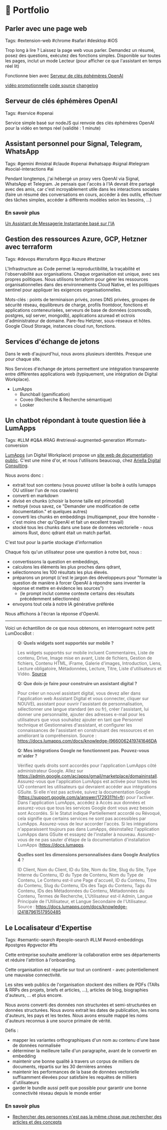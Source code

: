 # 🎯 Portfolio

## Parler avec une page web

Tags: #extension-web #chrome #safari #desktop #iOS

Trop long à lire ? Laissez la page web vous parler. Demandez un résumé, posez des questions, exécutez des fonctions simples. Disponible sur toutes les pages, inclut un mode Lecteur (pour afficher ce que l'assistant en temps réel lit)

Fonctionne bien avec [Serveur de clés éphémères OpenAI](#serveur-de-clés-éphémères-openai)

[vidéo promotionnelle](https://youtube.com/shorts/YD_as_008lI)
[code source](https://github.com/nillebco/web-extension-voice-rt)
[changelog](https://github.com/nillebco/web-extension-voice-rt/blob/main/CHANGELOG.md)

## Serveur de clés éphémères OpenAI

Tags: #service #openai

Service simple basé sur nodeJS qui renvoie des clés éphémères OpenAI pour la vidéo en temps réel (validité : 1 minute)

## Assistant personnel pour Signal, Telegram, WhatsApp

Tags: #gemini #mistral #claude #openai #whatsapp #signal #telegram #social-interactions #ai

Pendant longtemps, j'ai hébergé un proxy vers OpenAI via Signal, WhatsApp et Telegram. Je pensais que l'accès à l'IA devrait être partagé avec des amis, car c'est incroyablement utile dans les interactions sociales (faire un résumé des conversations en cours, accéder à des outils, effectuer des tâches simples, accéder à différents modèles selon les besoins, ...)

### En savoir plus

[Un Assistant de Messagerie Instantanée basé sur l'IA](https://nilleb.com/blog/#un-assistant-de-messagerie-instantanée-basé-sur-lia)

## Gestion des ressources Azure, GCP, Hetzner avec terraform

Tags: #devops #terraform #gcp #azure #hetzner

L'Infrastructure as Code permet la reproductibilité, la traçabilité et l'observabilité aux organisations. Chaque organisation est unique, avec ses propres politiques. Nous utilisons terraform pour gérer les ressources organisationnelles dans des environnements Cloud Native, et les politiques sentinel pour appliquer les exigences organisationnelles.

Mots-clés : points de terminaison privés, zones DNS privées, groupes de sécurité réseau, équilibreurs de charge, profils frontdoor, fonctions et applications conteneurisées, serveurs de base de données (cosmosdb, postgres, sql server, mongodb), applications azuread et octrois d'administrateur de domaine. Pare-feu Hetzner, sous-réseaux et hôtes. Google Cloud Storage, instances cloud run, fonctions.

## Services d'échange de jetons

Dans le web d'aujourd'hui, nous avons plusieurs identités. Presque une pour chaque site.

Nos Services d'échange de jetons permettent une intégration transparente entre différentes applications web (typiquement, une intégration de Digital Workplace).

- LumApps
  - Bunchball (gamification)
  - Coveo (Recherche & Recherche sémantique)
  - Looker

## Un chatbot répondant à toute question liée à LumApps

Tags: #LLM #Q&A #RAG #retrieval-augmented-generation #formats-conversion

[LumApps](https://www.lumapps.com/) (un Digital Workplace) propose un [site web de documentation public](https://docs.lumapps.com/docs/). C'est une mine d'or, et nous l'utilisons beaucoup, chez [Ariella Digital Consulting](https://www.arielladigitalconsulting.com/).

Nous avons donc :

- extrait tout son contenu (vous pouvez utiliser la boîte à outils lumapps OU utiliser l'un de nos crawlers)
- converti en markdown
- divisé en chunks (choisir la bonne taille est primordial)
- nettoyé (vous savez, ce "Demander une modification de cette documentation." et quelques autres)
- converti les chunks en embeddings (multiqampnet, pour être honnête - c'est moins cher qu'OpenAI et fait un excellent travail)
- stocké tous les chunks dans une base de données vectorielle - nous aimons Rust, donc qdrant était un match parfait.

C'est tout pour la partie stockage d'information

Chaque fois qu'un utilisateur pose une question à notre bot, nous :

- convertissons la question en embeddings,
- calculons les éléments les plus proches dans qdrant,
- sélectionnons les 100 résultats les plus élevés.
- préparons un prompt (c'est le jargon des développeurs pour "formater la question de manière à forcer OpenAI à répondre sans inventer la réponse et mettre en évidence les sources")
  - (le prompt inclut comme contexte certains des résultats précédemment sélectionnés)
- envoyons tout cela à notre IA générative préférée

Nous affichons à l'écran la réponse d'OpenAI.

---

Voici un échantillon de ce que nous obtenons, en interrogeant notre petit LumDocsBot :

> **Q: Quels widgets sont supportés sur mobile ?**
>
> Les widgets supportés sur mobile incluent Commentaires, Liste de contenu, Drive, Image mise en avant, Liste de fichiers, Gestion de fichiers, Contenu HTML, iFrame, Galerie d'images, Introduction, Liens, Lecture obligatoire, Métadonnées, Lecture, Titre, Liste d'utilisateurs et Vidéo. [Source](https://docs.lumapps.com/docs/mobile-l3073093865382487)
>
> **Q: Que dois-je faire pour construire un assistant digital ?**
>
> Pour créer un nouvel assistant digital, vous devez aller dans l'application web Assistant Digital et vous connecter, cliquer sur NOUVEL assistant pour ouvrir l'assistant de personnalisation, sélectionner une langue standard (en ou fr), créer l'assistant, lui donner une personnalité, ajouter des adresses e-mail pour les utilisateurs que vous souhaitez ajouter en tant que Personnel technique et Gestionnaires d'assistant, et configurer les connaissances de l'assistant en construisant des ressources et en améliorant la compréhension. Source : https://docs.lumapps.com/docs/knowledge-l9660062419741646DA
>
> **Q: Mes intégrations Google ne fonctionnent pas. Pouvez-vous m'aider ?**
>
> Vérifiez quels droits sont accordés pour l'application LumApps côté administrateur Google. Allez sur https://admin.google.com/ac/apps/gmail/marketplace/domaininstall. Assurez-vous que l'application LumApps est activée pour toutes les UO contenant les utilisateurs qui devraient accéder aux intégrations GSuite. Si elle n'est pas activée, suivez la documentation Google (https://support.google.com/a/answer/172931?hl=fr) pour l'activer. Dans l'application LumApps, accédez à Accès aux données et assurez-vous que tous les services Google dont vous avez besoin sont Accordés. Si le Statut indique Partiellement accordé ou Révoqué, cela signifie que certains services ne sont pas accessibles par LumApps. Assurez-vous de leur accorder l'accès. Si les intégrations n'apparaissent toujours pas dans LumApps, désinstallez l'application LumApps dans GSuite et essayez de l'installer à nouveau. Assurez-vous de ne pas sauter d'étape de la documentation d'installation LumApps (https://docs.lumapps.
>
> **Quelles sont les dimensions personnalisées dans Google Analytics 4** ?
>
> ID Client, Nom du Client, ID du Site, Nom du Site, Slug du Site, Type Interne du Contenu, ID du Type de Contenu, Nom du Type de Contenu, Le Contenu est-il une Page d'accueil, ID du Contenu, Titre du Contenu, Slug du Contenu, IDs des Tags du Contenu, Tags du Contenu, IDs des Métadonnées du Contenu, Métadonnées du Contenu, Termes de Recherche, L'Utilisateur est-il Admin, Langue Principale de l'Utilisateur, et Langue Secondaire de l'Utilisateur. Source : https://docs.lumapps.com/docs/knowledge-l24187961517950485

## Le Localisateur d'Expertise

Tags: #semantic-search #people-search #LLM #word-embeddings #postgres #pgvector #fts

Cette entreprise souhaite améliorer la collaboration entre ses départements et réduire l'attrition à l'onboarding.

Cette organisation est répartie sur tout un continent - avec potentiellement une mauvaise connectivité.

Les sites web publics de l'organisation stockent des milliers de PDFs (TARs & RRPs des projets, briefs et articles, ...), articles de blog, biographies d'auteurs, ... et plus encore.

Nous avons converti des données non structurées et semi-structurées en données structurées. Nous avons extrait les dates de publication, les noms d'auteurs, les pays et les textes. Nous avons ensuite mappé les noms d'auteurs reconnus à une source primaire de vérité.

Défis :

- mapper les variantes orthographiques d'un nom au contenu d'une base de données normalisée
- déterminer la meilleure taille d'un paragraphe, avant de le convertir en embedding
- maintenir une bonne qualité à travers un corpus de milliers de documents, répartis sur les 30 dernières années
- maintenir les performances de la base de données vectorielle suffisamment élevées pour satisfaire les requêtes de milliers d'utilisateurs
- garder le bundle aussi petit que possible pour garantir une bonne connectivité réseau depuis le monde entier

### En savoir plus

- [Rechercher des personnes n'est pas la même chose que rechercher des articles et des concepts](https://nilleb.com/blog/#rechercher-des-personnes-nest-pas-la-même-chose-que-rechercher-des-articles-et-des-concepts) 